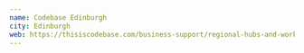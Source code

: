 ```yaml
---
name: Codebase Edinburgh
city: Edinburgh
web: https://thisiscodebase.com/business-support/regional-hubs-and-workspaces/
---
```

